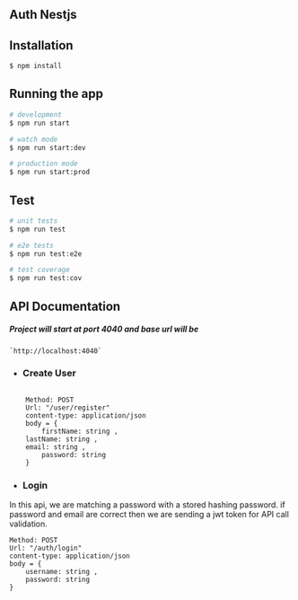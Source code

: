## Auth Nestjs

## Installation

```bash
$ npm install
```

## Running the app

```bash
# development
$ npm run start

# watch mode
$ npm run start:dev

# production mode
$ npm run start:prod
```

## Test

```bash
# unit tests
$ npm run test

# e2e tests
$ npm run test:e2e

# test coverage
$ npm run test:cov
```


## API Documentation

##### Project will start at port 4040 and base url will be

	`http://localhost:4040`


- ### Create User

```
    
	Method: POST
	Url: "/user/register"
	content-type: application/json
	body = {
        firstName: string ,
	lastName: string ,
	email: string ,
        password: string
    }
```	



- ### Login

In this api, we are matching a password with a stored hashing password. if password and email are correct then we are sending a jwt token for API call validation.

    
	Method: POST
	Url: "/auth/login"
	content-type: application/json
	body = {
        username: string ,
        password: string
    }
	

